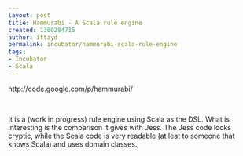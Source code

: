 ```yaml
---
layout: post
title: Hammurabi - A Scala rule engine
created: 1300284715
author: ittayd
permalink: incubator/hammurabi-scala-rule-engine
tags:
- Incubator
- Scala
---
```

<p>http://code.google.com/p/hammurabi/</p>
<p>&nbsp;</p>
<p>It is a (work in progress)&nbsp;rule engine using Scala as the DSL. What is interesting is the comparison it gives with Jess. The Jess code looks cryptic, while the Scala code is very readable (at leat to someone that knows Scala) and uses domain classes.</p>

